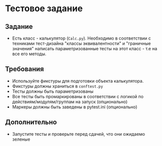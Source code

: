 # Тестовое задание

## Задание
- Есть класс - калькулятор (`Calc.py`). Необходимо в соответствии с техниками тест-дизайна "классы эквивалентности" и "граничные значения" написать параметризованные тесты на этот класс - т.е на все его методы.

## Требования
- Используйте фикстуры для подготовки объекта калькулятора. 
- Фикстуры должны храниться в `conftest.py`
- Тесты должны быть параметризованы
- Все тесты быть промаркированы в соответствии с логикой по действиям/модулям/группам на запуск (опционально)
- Маркеры должны быть заведены в pytest.ini (опционально)

## Дополнительно
- Запустите тесты и проверьте перед сдачей, что они ожидаемо зеленые
